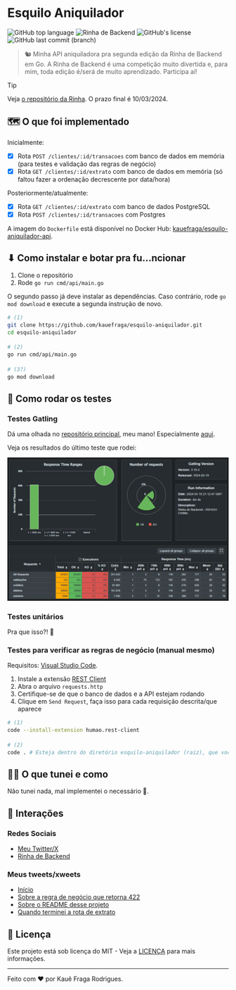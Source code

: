# Esquilo Aniquilador

![GitHub top language](https://img.shields.io/github/languages/top/kauefraga/esquilo-aniquilador)
![Rinha de Backend](https://img.shields.io/badge/Rinha_de-Backend-8A2BE2)
![GitHub's license](https://img.shields.io/github/license/kauefraga/esquilo-aniquilador)
![GitHub last commit (branch)](https://img.shields.io/github/last-commit/kauefraga/esquilo-aniquilador/main)

> 🐿 Minha API aniquiladora pra segunda edição da Rinha de Backend em Go. A Rinha de Backend é uma competição muito divertida e, para mim, toda edição é/será de muito aprendizado. Participa aí!

> [!TIP]
> Veja [o repositório da Rinha](https://github.com/zanfranceschi/rinha-de-backend-2024-q1). O prazo final é 10/03/2024.

## 🗺 O que foi implementado

Inicialmente:

- [x] Rota `POST /clientes/:id/transacoes` com banco de dados em memória (para testes e validação das regras de negócio)
- [x] Rota `GET /clientes/:id/extrato` com banco de dados em memória (só faltou fazer a ordenação decrescente por data/hora)

Posteriormente/atualmente:

- [x] Rota `GET /clientes/:id/extrato` com banco de dados PostgreSQL
- [x] Rota `POST /clientes/:id/transacoes` com Postgres

A imagem do `Dockerfile` está disponível no Docker Hub: [kauefraga/esquilo-aniquilador-api](https://hub.docker.com/repository/docker/kauefraga/esquilo-aniquilador-api/general).

## ⬇ Como instalar e botar pra fu...ncionar

1. Clone o repositório
2. Rode `go run cmd/api/main.go`

O segundo passo já deve instalar as dependências. Caso contrário, rode `go mod download` e execute a segunda instrução de novo.

```bash
# (1)
git clone https://github.com/kauefraga/esquilo-aniquilador.git
cd esquilo-aniquilador

# (2)
go run cmd/api/main.go

# (3?)
go mod download
```

## 🧪 Como rodar os testes

### Testes Gatling

Dá uma olhada no [repositório principal](https://github.com/zanfranceschi/rinha-de-backend-2024-q1), meu mano! Especialmente [aqui](https://github.com/zanfranceschi/rinha-de-backend-2024-q1?tab=readme-ov-file#ferramenta-de-teste).

Veja os resultados do último teste que rodei:

![Resultados do teste de estresse](.github/resultado.png)

### Testes unitários

Pra que isso?! 🤡

### Testes para verificar as regras de negócio (manual mesmo)

Requisitos: [Visual Studio Code](https://code.visualstudio.com).

1. Instale a extensão [REST Client](https://marketplace.visualstudio.com/items?itemName=humao.rest-client)
2. Abra o arquivo `requests.http`
3. Certifique-se de que o banco de dados e a API estejam rodando
4. Clique em `Send Request`, faça isso para cada requisição descrita/que aparece

```bash
# (1)
code --install-extension humao.rest-client

# (2)
code . # Esteja dentro do diretório esquilo-aniquilador (raiz), que você clonou
```

## 🧙‍♂️ O que tunei e como

Não tunei nada, mal implementei o necessário 🤣.

## 🌳 Interações

### Redes Sociais

- [Meu Twitter/X](https://twitter.com/rkauefraga)
- [Rinha de Backend](https://twitter.com/rinhadebackend)

### Meus tweets/xweets

- [Início](https://twitter.com/rkauefraga/status/1757072132729639271)
- [Sobre a regra de negócio que retorna 422](https://twitter.com/rkauefraga/status/1757524333629464861)
- [Sobre o README desse projeto](https://twitter.com/rkauefraga/status/1757606382570782877)
- [Quando terminei a rota de extrato](https://twitter.com/rkauefraga/status/1757870172969246833)

## 📝 Licença

Este projeto está sob licença do MIT - Veja a [LICENÇA](https://github.com/kauefraga/esquilo-aniquilador/blob/main/LICENSE) para mais informações.

---

Feito com ❤ por Kauê Fraga Rodrigues.
